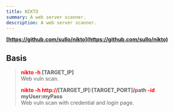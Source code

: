 ```yaml
---
title: NIKTO
summary: A web server scanner.
description: A web server scanner.
---
```


**[https://github.com/sullo/nikto](https://github.com/sullo/nikto)**

## Basis


 > 
 > **<font color=red>nikto -h</font> \[TARGET_IP\]**</br>
 > Web vuln scan.
 > 
 > **<font color=red>nikto -h http://</font>\[TARGET_IP\]:\[TARGET_PORT\]<font color=red>/</font>path <font color=red>-id</font> myUser<font color=red>:</font>myPass**</br>
 > Web vuln scan with credential and login page.
